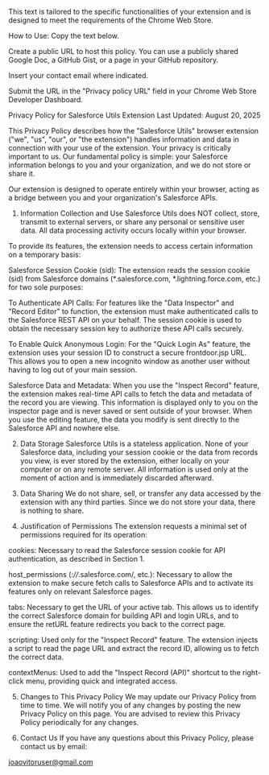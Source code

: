 This text is tailored to the specific functionalities of your extension and is designed to meet the requirements of the Chrome Web Store.

How to Use:
Copy the text below.

Create a public URL to host this policy. You can use a publicly shared Google Doc, a GitHub Gist, or a page in your GitHub repository.

Insert your contact email where indicated.

Submit the URL in the "Privacy policy URL" field in your Chrome Web Store Developer Dashboard.

Privacy Policy for Salesforce Utils Extension
Last Updated: August 20, 2025

This Privacy Policy describes how the "Salesforce Utils" browser extension ("we", "us", "our", or "the extension") handles information and data in connection with your use of the extension. Your privacy is critically important to us. Our fundamental policy is simple: your Salesforce information belongs to you and your organization, and we do not store or share it.

Our extension is designed to operate entirely within your browser, acting as a bridge between you and your organization's Salesforce APIs.

1. Information Collection and Use
Salesforce Utils does NOT collect, store, transmit to external servers, or share any personal or sensitive user data. All data processing activity occurs locally within your browser.

To provide its features, the extension needs to access certain information on a temporary basis:

Salesforce Session Cookie (sid): The extension reads the session cookie (sid) from Salesforce domains (*.salesforce.com, *.lightning.force.com, etc.) for two sole purposes:

To Authenticate API Calls: For features like the "Data Inspector" and "Record Editor" to function, the extension must make authenticated calls to the Salesforce REST API on your behalf. The session cookie is used to obtain the necessary session key to authorize these API calls securely.

To Enable Quick Anonymous Login: For the "Quick Login As" feature, the extension uses your session ID to construct a secure frontdoor.jsp URL. This allows you to open a new incognito window as another user without having to log out of your main session.

Salesforce Data and Metadata: When you use the "Inspect Record" feature, the extension makes real-time API calls to fetch the data and metadata of the record you are viewing. This information is displayed only to you on the inspector page and is never saved or sent outside of your browser. When you use the editing feature, the data you modify is sent directly to the Salesforce API and nowhere else.

2. Data Storage
Salesforce Utils is a stateless application. None of your Salesforce data, including your session cookie or the data from records you view, is ever stored by the extension, either locally on your computer or on any remote server. All information is used only at the moment of action and is immediately discarded afterward.

3. Data Sharing
We do not share, sell, or transfer any data accessed by the extension with any third parties. Since we do not store your data, there is nothing to share.

4. Justification of Permissions
The extension requests a minimal set of permissions required for its operation:

cookies: Necessary to read the Salesforce session cookie for API authentication, as described in Section 1.

host_permissions (*://*.salesforce.com/, etc.): Necessary to allow the extension to make secure fetch calls to Salesforce APIs and to activate its features only on relevant Salesforce pages.

tabs: Necessary to get the URL of your active tab. This allows us to identify the correct Salesforce domain for building API and login URLs, and to ensure the retURL feature redirects you back to the correct page.

scripting: Used only for the "Inspect Record" feature. The extension injects a script to read the page URL and extract the record ID, allowing us to fetch the correct data.

contextMenus: Used to add the "Inspect Record (API)" shortcut to the right-click menu, providing quick and integrated access.

5. Changes to This Privacy Policy
We may update our Privacy Policy from time to time. We will notify you of any changes by posting the new Privacy Policy on this page. You are advised to review this Privacy Policy periodically for any changes.

6. Contact Us
If you have any questions about this Privacy Policy, please contact us by email:

joaovitoruser@gmail.com